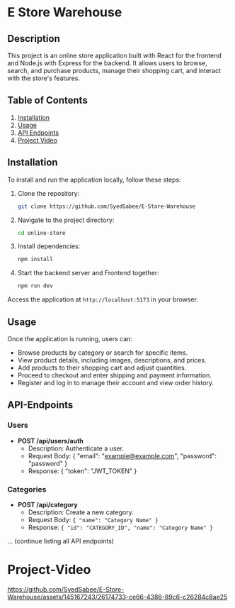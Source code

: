 # E Store Warehouse

## Description

This project is an online store application built with React for the frontend and Node.js with Express for the backend. It allows users to browse, search, and purchase products, manage their shopping cart, and interact with the store's features.

## Table of Contents

  1. [Installation](#Installation)
  2. [Usage](#Usage)
  3. [API Endpoints](#API-Endpoints)
  4. [Project Video](#Project-Video)

## Installation

To install and run the application locally, follow these steps:

1. Clone the repository:
   ```bash
   git clone https://github.com/SyedSabee/E-Store-Warehouse
2. Navigate to the project directory:
   ```bash
   cd online-store
3. Install dependencies:
   ```bash
   npm install
4. Start the backend server and Frontend together:
   ```bash
   npm run dev
Access the application at `http://localhost:5173` in your browser.

## Usage
Once the application is running, users can:

  - Browse products by category or search for specific items.
  - View product details, including images, descriptions, and prices.
  - Add products to their shopping cart and adjust quantities.
  - Proceed to checkout and enter shipping and payment information.
  - Register and log in to manage their account and view order history.

## API-Endpoints

### Users
  - **POST /api/users/auth**
      - Description: Authenticate a user.
      - Request Body: { "email": "example@example.com", "password": "password" }
      - Response: { "token": "JWT_TOKEN" }

### Categories
  - **POST /api/category**
      - Description: Create a new category.
      - Request Body: `{ "name": "Category Name" }`
      - Response: `{ "id": "CATEGORY_ID", "name": "Category Name" }`

... (continue listing all API endpoints)


# Project-Video

https://github.com/SyedSabee/E-Store-Warehouse/assets/145167243/26174733-ce66-4386-89c6-c26284c8ae25

